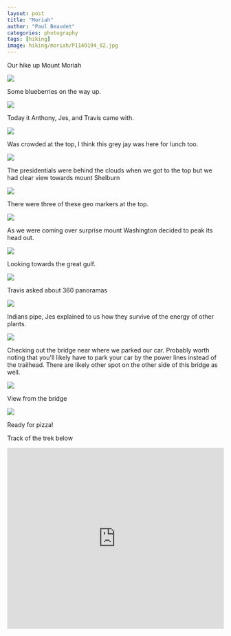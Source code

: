 ```yaml
---
layout: post
title: "Moriah"
author: "Paul Beaudet"
categories: photography
tags: [hiking]
image: hiking/moriah/P1140194_02.jpg
---
```


Our hike up Mount Moriah

![](/assets/img/hiking/moriah/P1140171.jpg)

Some blueberries on the way up.

![](/assets/img/hiking/moriah/P1140183_01.jpg)

Today it Anthony, Jes, and Travis came with.

![](/assets/img/hiking/moriah/P1140186_01.jpg)

Was crowded at the top, I think this grey jay was here for lunch too.

![](/assets/img/hiking/moriah/P1140189_02.jpg)

The presidentials were behind the clouds when we got to the top but we had clear view towards mount Shelburn

![](/assets/img/hiking/moriah/P1140192_01.jpg)

There were three of these geo markers at the top.

![](/assets/img/hiking/moriah/P1140197.jpg)

As we were coming over surprise mount Washington decided to peak its head out.

![](/assets/img/hiking/moriah/P1140202_03.jpg)

Looking towards the great gulf.

![](/assets/img/hiking/moriah/P1140204_03.jpg)

Travis asked about 360 panoramas

![](/assets/img/hiking/moriah/P1140208_03.jpg)

Indians pipe, Jes explained to us how they survive of the energy of other plants.

![](/assets/img/hiking/moriah/P1140211.jpg)

Checking out the bridge near where we parked our car. Probably worth noting that you'll likely have to park your car by the power lines instead of the trailhead. There are likely other spot on the other side of this bridge as well.

![](/assets/img/hiking/moriah/P1140213_01.jpg)

View from the bridge

![](/assets/img/hiking/moriah/P1140215.jpg)

Ready for pizza!

Track of the trek below

<iframe src='https://www.gaiagps.com/public/Om0V3jSHBEhdIF60WHDFqdS8?embed=True' style='border:none; overflow-y: hidden; background-color:white; min-width: 320px; max-width:1280px; width:100%; height: 420px;' scrolling='no' seamless='seamless'></iframe>
